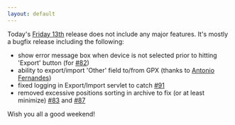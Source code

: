 ```yaml
---
layout: default
---
```


Today's [Friday 13th](http://en.wikipedia.org/wiki/Friday_the_13th) release does not include any major features. It's mostly a bugfix release including the following:

* show error message box when device is not selected prior to hitting 'Export' button (for [#82](https://github.com/vitalidze/traccar-web/issues/82))
* ability to export/import 'Other' field to/from GPX (thanks to [Antonio Fernandes](https://github.com/antoniopaisfernandes))
* fixed logging in Export/Import servlet to catch [#91](https://github.com/vitalidze/traccar-web/issues/91)
* removed excessive positions sorting in archive to fix (or at least minimize) [#83](https://github.com/vitalidze/traccar-web/issues/83) and [#87](https://github.com/vitalidze/traccar-web/issues/87)

Wish you all a good weekend!